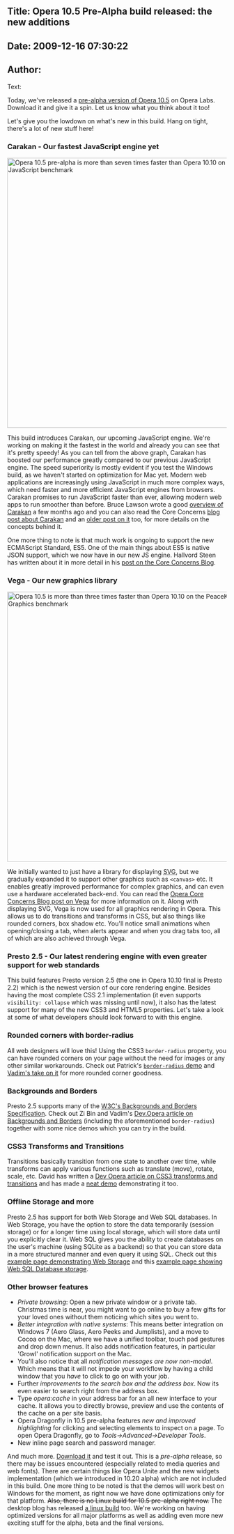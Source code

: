 Title: Opera 10.5 Pre-Alpha build released: the new additions
----
Date: 2009-12-16 07:30:22
----
Author: 
----
Text:

<p>Today, we&#39;ve released a <a href="http://labs.opera.com/news/2009/12/22/" target="_blank">pre-alpha version of Opera 10.5</a> on Opera Labs. Download it and give it a spin. Let us know what you think about it too!</p>
<p>Let&#39;s give you the lowdown on what&#39;s new in this build. Hang on tight, there&#39;s a lot of new stuff here!</p>
<h3>Carakan - Our fastest JavaScript engine yet</h3>
<img src="http://forum-test.oslo.osa/kirby/content/blog/100-opera-105-prealpha-build-released-the-new-additions/carakan-graph-620.png" alt="Opera 10.5 pre-alpha is more than seven times faster than Opera 10.10 on the SunSpider JavaScript benchmark" width="620" />
<p>This build introduces Carakan, our upcoming JavaScript engine. We&#39;re working on making it the fastest in the world and already you can see that it&#39;s pretty speedy! As you can tell from the above graph, Carakan has boosted our performance greatly compared to our previous JavaScript engine. The speed superiority is mostly evident if you test the Windows build, as we haven&#39;t started on optimization for Mac yet. Modern web applications are increasingly using JavaScript in much more complex ways, which need faster and more efficient JavaScript engines from browsers. Carakan promises to run JavaScript faster than ever, allowing modern web apps to run smoother than before. Bruce Lawson wrote a good <a href="http://my.opera.com/ODIN/blog/carakan-faq" target="_blank">overview of Carakan</a> a few months ago and you can also read the Core Concerns <a href="http://my.opera.com/core/blog/2009/12/22/carakan-revisited" target="_blank">blog post about Carakan</a> and an <a href="http://my.opera.com/core/blog/2009/02/04/carakan" target="_blank">older post on it</a> too, for more details on the concepts behind it.</p>

<p>One more thing to note is that much work is ongoing to support the new ECMAScript Standard, ES5. One of the main things about ES5 is native JSON support, which we now have in our new JS engine. Hallvord Steen has written about it in more detail in his <a href="http://my.opera.com/core/blog/2009/12/18/native-json-support-in-opera" target="_blank">post on the Core Concerns Blog</a>.</p>
<h3>Vega - Our new graphics library</h3>
<img src="http://forum-test.oslo.osa/kirby/content/blog/100-opera-105-prealpha-build-released-the-new-additions/vega-graph-620.png" alt="Opera 10.5 is more than three times faster than Opera 10.10 on the PeaceKeeper Complex Graphics benchmark" width="620" />
<p>We initially wanted to just have a library for displaying <abbr title="Scalable Vector Graphics">SVG</abbr>, but we gradually expanded it to support other graphics such as <code>&lt;canvas&gt;</code> etc. It enables greatly improved performance for complex graphics, and can even use a hardware accelerated back-end. You can read the <a href="http://my.opera.com/core/blog/2009/02/04/vega" target="_blank">Opera Core Concerns Blog post on Vega</a> for more information on it. Along with displaying SVG, Vega is now used for all graphics rendering in Opera. This allows us to do transitions and transforms in CSS, but also things like rounded corners, box shadow etc. You&#39;ll notice small animations when opening/closing a tab, when alerts appear and when you drag tabs too, all of which are also achieved through Vega. </p>
<h3>Presto 2.5 - Our latest rendering engine with even greater support for web standards</h3><p>This build features Presto version 2.5 (the one in Opera 10.10 final is Presto 2.2) which is the newest version of our core rendering engine. Besides having the most complete CSS 2.1 implementation (it even supports <code>visibility: collapse</code> which was missing until now), it also has the latest support for many of the new CSS3 and HTML5 properties. Let&#39;s take a look at some of what developers should look forward to with this engine.</p>
<h3>Rounded corners with border-radius</h3><p>All web designers will love this! Using the CSS3 <code>border-radius</code> property, you can have rounded corners on your page without the need for images or any other similar workarounds. Check out Patrick&#39;s <a href="http://people.opera.com/patrickl/experiments/css3/border-radius/" target="_blank"><code>border-radius</code> demo</a> and <a href="http://people.opera.com/pepelsbey/experiments/bdr/" target="_blank">Vadim&#39;s take on it</a> for more rounded corner goodness.</p>
<h3>Backgrounds and Borders</h3><p>Presto 2.5 supports many of the <a href="http://www.w3.org/TR/css3-background/" target="_blank">W3C&#39;s Backgrounds and Borders Specification</a>. Check out Zi Bin and Vadim&#39;s <a href="http://dev.opera.com/articles/view/css3-border-background-boxshadow/" target="_blank">Dev.Opera article on Backgrounds and Borders</a> (including the aforementioned <code>border-radius</code>) together with some nice demos which you can try in the build.</p>
<h3>CSS3 Transforms and Transitions</h3><p>Transitions basically transition from one state to another over time, while transforms can apply various functions such as translate (move), rotate, scale, etc. David has written a <a href="http://dev.opera.com/articles/view/css3-transitions-and-2d-transforms/" target="_blank">Dev Opera article on CSS3 transforms and transitions</a> and has made a <a href="http://people.opera.com/dstorey/transforms/image-gallery.html" target="_blank">neat demo</a> demonstrating it too.</p>
<h3>Offline Storage and more</h3><p>Presto 2.5 has support for both Web Storage and Web SQL databases. In Web Storage, you have the option to store the data temporarily (session storage) or for a longer time using local storage, which will store data until you explicitly clear it. Web SQL gives you the ability to create databases on the user&#39;s machine (using SQLite as a backend) so that you can store data in a more structured manner and even query it using SQL. Check out this <a href="http://people.opera.com/shwetankd/external/demos/webstorage_demo.htm" target="_blank">example page demonstrating Web Storage</a> and this <a href="http://people.opera.com/shwetankd/external/demos/websql_demo.htm" target="_blank">example page showing Web SQL Database storage</a>.</p>
<h3>Other browser features</h3>
<ul class="bullets"><li><i>Private browsing</i>: Open a new private window or a private tab. Christmas time is near, you might want to go online to buy a few gifts for your loved ones without them noticing which sites you went to.</li><li><i>Better integration with native systems</i>: This means better integration on Windows 7 (Aero Glass, Aero Peeks and Jumplists), and a move to Cocoa on the Mac, where we have a unified toolbar, touch pad gestures and drop down menus. It also adds notification features, in particular &#39;Growl&#39; notification support on the Mac.</li><li>You&#39;ll also notice that all <i>notification messages are now non-modal</i>. Which means that it will not impede your workflow by having a child window that you <i>have</i> to click to go on with your job.</li><li>Further <i>improvements to the search box and the address box</i>. Now its even easier to search right from the address box.</li><li>Type <i>opera:cache</i> in your address bar for an all new interface to your cache. It allows you to directly browse, preview and use the contents of the cache on a per site basis.</li><li>Opera Dragonfly in 10.5 pre-alpha features <i>new and improved highlighting</i> for clicking and selecting elements to inspect on a page. To open Opera Dragonfly, go to <i>Tools-&gt;Advanced-&gt;Developer Tools</i>.</li><li>New inline page search and password manager.</li></ul><p>And much more. <a href="http://labs.opera.com/news/2009/12/22/" target="_blank">Download it</a> and test it out. This is a <i>pre-alpha</i> release, so there may be issues encountered (especially related to media queries and web fonts). There are certain things like Opera Unite and the new widgets implementation (which we introduced in 10.20 alpha) which are not included in this build.  One more thing to be noted is that the demos will work best on Windows for the moment, as right now we have done optimizations only for that platform. <s>Also, there is no Linux build for 10.5 pre-alpha right now.</s> The desktop blog has released <a href="http://my.opera.com/desktopteam/blog/happy-new-year" target="_blank">a linux build</a> too. We&#39;re working on having optimized versions for all major platforms as well as adding even more new exciting stuff for the alpha, beta and the final versions.</p>
